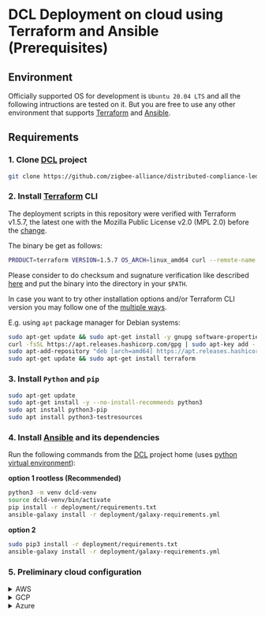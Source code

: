 # DCL Deployment on cloud using Terraform and Ansible (Prerequisites)

## Environment

Officially supported OS for development is `Ubuntu 20.04 LTS` and all the following intructions are tested on it.
But you are free to use any other environment that supports [Terraform][1] and [Ansible][4].

## Requirements

### 1. Clone [DCL][5] project

```bash
git clone https://github.com/zigbee-alliance/distributed-compliance-ledger.git
```

### 2. Install [Terraform][2] CLI

The deployment scripts in this repository were verified with Terraform v1.5.7, the latest one
with the Mozilla Public License v2.0 (MPL 2.0) before the [change](https://www.hashicorp.com/en/license-faq).

The binary be get as follows:

```bash
PRODUCT=terraform VERSION=1.5.7 OS_ARCH=linux_amd64 curl --remote-name https://releases.hashicorp.com/"${PRODUCT}"/"${VERSION}"/"${PRODUCT}"_"${VERSION}"_"${OS_ARCH}".zip
```

Please consider to do checksum and sugnature verification like described [here](https://developer.hashicorp.com/well-architected-framework/verify-hashicorp-binary?page=operational-excellence&page=verify-hashicorp-binary)
and put the binary into the directory in your `$PATH`.

In case you want to try other installation options and/or Terraform CLI version you may follow
one of the [multiple ways](https://developer.hashicorp.com/terraform/tutorials/aws-get-started/install-cli#verify-the-installation).

E.g. using `apt` package manager for Debian systems:

```bash
sudo apt-get update && sudo apt-get install -y gnupg software-properties-common curl
curl -fsSL https://apt.releases.hashicorp.com/gpg | sudo apt-key add -
sudo apt-add-repository "deb [arch=amd64] https://apt.releases.hashicorp.com $(lsb_release -cs) main"
sudo apt-get update && sudo apt-get install terraform
```

### 3. Install `Python` and `pip`

```bash
sudo apt-get update
sudo apt-get install -y --no-install-recommends python3
sudo apt install python3-pip
sudo apt install python3-testresources
```

### 4. Install [Ansible][4] and its dependencies

Run the following commands from the [DCL][5] project home (uses [python virtual environment][6]):

**option 1 rootless (Recommended)**

```bash
python3 -m venv dcld-venv
source dcld-venv/bin/activate
pip install -r deployment/requirements.txt
ansible-galaxy install -r deployment/galaxy-requirements.yml 
```

**option 2**

```bash
sudo pip3 install -r deployment/requirements.txt
ansible-galaxy install -r deployment/galaxy-requirements.yml 
```

### 5. Preliminary cloud configuration

<details>
<summary> AWS </summary>

In case you choose [`s3`](https://developer.hashicorp.com/terraform/language/v1.5.x/settings/backends/s3) as a terraform backend:

*   create S3 bucket
*   (optional but recommended) create DynamoDB table to support [remote state locking](https://developer.hashicorp.com/terraform/language/v1.5.x/state/locking)
    *   **Note** The table must have a partition key named `LockID` with a type of `String`.

</details>


<details>
<summary> GCP </summary>

In case you choose [`gcs`](https://developer.hashicorp.com/terraform/language/v1.5.x/settings/backends/gcs) as a terraform backend:

*   create a Cloud Storage bucket (e.g. like decribed [here](ihttps://cloud.google.com/storage/docs/creating-buckets)), recommended:
    *   enable the versioning (with limited number of concurrent versions and expiration days)
    *   prevent the public access

</details>

<details>
<summary> Azure </summary>

The Azure deployment automation logic considers the following:

*   resource group exists
*   subscription resource providers should be registered
    *   or the client should have permissions to do that (e.g. via `Contributor` role)
    *   please see more details [here](https://learn.microsoft.com/en-us/azure/azure-resource-manager/management/resource-providers-and-types)
*   in case [`azurerm`](https://developer.hashicorp.com/terraform/language/v1.5.x/settings/backends/azurerm) backend is used the following resources are needed:
    *   a storage account (see [here](https://learn.microsoft.com/en-us/azure/storage/common/storage-account-create?toc=%2Fazure%2Fstorage%2Fblobs%2Ftoc.json&bc=%2Fazure%2Fstorage%2Fblobs%2Fbreadcrumb%2Ftoc.json&tabs=azure-portal) for the details)
        *   (recommended) versioning is [enabled](https://learn.microsoft.com/en-us/azure/storage/blobs/versioning-enable?tabs=portal)
    *   a container in the storage account (see [here](https://learn.microsoft.com/en-us/azure/storage/blobs/storage-quickstart-blobs-portal#create-a-container) for the details)

</details>



[1]: https://www.terraform.io/
[2]: https://learn.hashicorp.com/tutorials/terraform/install-cli
[3]: https://docs.aws.amazon.com/cli/latest/userguide/getting-started-install.html
[4]: https://www.ansible.com
[5]: https://github.com/zigbee-alliance/distributed-compliance-ledger.git
[6]: https://docs.python.org/3/library/venv.html
